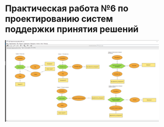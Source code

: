 # Практическая работа №6 по проектированию систем поддержки принятия решений

![Сделана по первой работе](https://github.com/VasiliyNichnikov/FramesPracticeSix/blob/master/FramesPracticeSix/Static/Work1.png)

